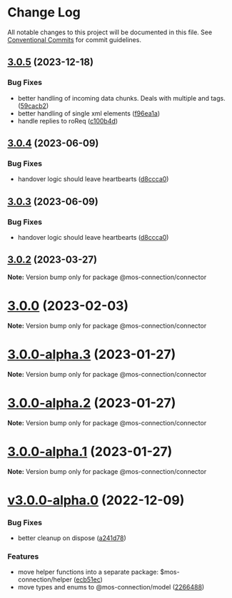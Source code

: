 # Change Log

All notable changes to this project will be documented in this file.
See [Conventional Commits](https://conventionalcommits.org) for commit guidelines.

## [3.0.5](https://github.com/nrkno/sofie-mos-connection/compare/v3.0.4...3.0.5) (2023-12-18)


### Bug Fixes

* better handling of incoming data chunks. Deals with multiple <mos> and </mos> tags. ([59cacb2](https://github.com/nrkno/sofie-mos-connection/commit/59cacb21c178ea14c7ad4c8771198e6ec656459c))
* better handling of single xml elements ([f96ea1a](https://github.com/nrkno/sofie-mos-connection/commit/f96ea1a61cef385435d1088acc46cd1e25c5c4bf))
* handle replies to roReq ([c100b4d](https://github.com/nrkno/sofie-mos-connection/commit/c100b4d017f21d45529c0c912754808f8a0431bc))





## [3.0.4](https://github.com/nrkno/sofie-mos-connection/compare/v3.0.1...v3.0.4) (2023-06-09)


### Bug Fixes

* handover logic should leave heartbearts ([d8ccca0](https://github.com/nrkno/sofie-mos-connection/commit/d8ccca0af14e5d3d3574fec4284b4df91336803d))





## [3.0.3](https://github.com/nrkno/sofie-mos-connection/compare/v3.0.2...v3.0.3) (2023-06-09)


### Bug Fixes

* handover logic should leave heartbearts ([d8ccca0](https://github.com/nrkno/sofie-mos-connection/commit/d8ccca0af14e5d3d3574fec4284b4df91336803d))





## [3.0.2](https://github.com/nrkno/sofie-mos-connection/compare/v3.0.1...v3.0.2) (2023-03-27)

**Note:** Version bump only for package @mos-connection/connector





# [3.0.0](https://github.com/nrkno/sofie-mos-connection/compare/v3.0.0-alpha.3...v3.0.0) (2023-02-03)

**Note:** Version bump only for package @mos-connection/connector





# [3.0.0-alpha.3](https://github.com/nrkno/sofie-mos-connection/compare/v3.0.0-alpha.2...v3.0.0-alpha.3) (2023-01-27)

**Note:** Version bump only for package @mos-connection/connector





# [3.0.0-alpha.2](https://github.com/nrkno/sofie-mos-connection/compare/v3.0.0-alpha.0...v3.0.0-alpha.2) (2023-01-27)

**Note:** Version bump only for package @mos-connection/connector





# [3.0.0-alpha.1](https://github.com/nrkno/sofie-mos-connection/compare/v3.0.0-alpha.0...3.0.0-alpha.1) (2023-01-27)

**Note:** Version bump only for package @mos-connection/connector





# [v3.0.0-alpha.0](https://github.com/nrkno/sofie-mos-connection/compare/2.0.1...v3.0.0-alpha.0) (2022-12-09)

### Bug Fixes

- better cleanup on dispose ([a241d78](https://github.com/nrkno/sofie-mos-connection/commit/a241d78e0dd0b4f8a24fb17964ea45b791afca6f))

### Features

- move helper functions into a separate package: $mos-connection/helper ([ecb51ec](https://github.com/nrkno/sofie-mos-connection/commit/ecb51ec3ca26c15a61fd629e59265345c247f82e))
- move types and enums to @mos-connection/model ([2266488](https://github.com/nrkno/sofie-mos-connection/commit/2266488f4062da6a1f2949a3374c58c26a20d79e))
